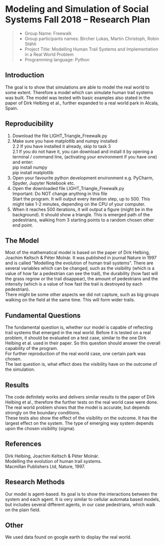 # Modeling and Simulation of Social Systems Fall 2018 – Research Plan

> * Group Name: Freewalk
> * Group participants names: Bircher Lukas, Martin Christoph, Robin Stähli
> * Project Title: Modelling Human Trail Systems and Implementation in a Real World Problem
> * Programming language: Python

## Introduction

The goal is to show that simulations are able to model the real world to some extent. Therefore a model which can simulate human trail systems was built. The model was tested with basic examples also stated in the paper of Dirk Helbing et al., further expanded to a real world park in Alcala, Spain. 

## Reproducibility

1.    Download the file LIGHT_Triangle_Freewalk.py
2.    Make sure you have matplotlib and numpy installed <br>
  2.2 If you have installed it already, skip to task 3<br>
  2.1   If you do not have it, you can download and install it by opening a terminal / command line, (activating your 
        environment if you have one) and enter:     <br>
        pip install numpy<br>
        pip install matplotlib
3.    Open your favourite python development environment e.g. PyCharm, Spyder, Jupyter Notebook etc. 
4.    Open the downloaded file LIGHT_Triangle_Freewalk.py  
      Important: Do NOT change anything in this file<br>
      Start the program. It will output every iteration step, up to 500. This might take 1-2 minutes, depending on the CPU of 
      your computer.
5.    When it reaches 500 iterations, it will output a figure (might be in the background). It should show a triangle. This is
      emerged path of the pedestrians, walking from 3 starting points to a random chosen other end point. 

## The Model

Most of the mathematical model is based on the paper of Dirk Helbing, Joachim Keltsch & Péter Molnàr. It was published in journal Nature in 1997 and is called "Modelling the evolution of human trail systems". There are several variables which can be changed, such as the visibility (which is a value of how far a pedestrian can see the trail), the durability (how fast will the grass regrow or the trail disappear), the amount of pedestrians and the intensity (which is a value of how fast the trail is destroyed by each pedestrian). <br>
There might be some other aspects we did not capture, such as big groups walking on the field at the same time. This will form wider trails.

## Fundamental Questions

The fundamental question is, whether our model is capable of reflecting trail systems that emerged in the real world. Before it is tested on a real problem, it should be evaluated on a test case, similar to the one Dirk Helbing et al. used in their paper. So this question should answer the overall capability of the program. <br>
For further reproduction of the real world case, one certain park was chosen.<br>
The last question is, what effect does the visibility have on the outcome of the simulation. 

## Results

The code definitely works and delivers similar results to the paper of Dirk Helbing et al., therefore the further tests on the real world case were done.<br>
The real world problem shows that the model is accurate, but depends strongly on the boundary conditions. <br>
These tests also show the effect of the visibility on the outcome. It has the largest effect on the system. The type of emerging way system depends upon the chosen visibility (sigma). 


## References 


Dirk Helbing, Joachim Keltsch & Péter Molnàr. <br> 
Modelling the evolution of human trail systems. <br>
Macmillan Publishers Ltd, Nature, 1997.


## Research Methods

Our model is agent-based. Its goal is to show the interactions between the system and each agent. It is very similar to cellular automata based models, but includes several different agents, in our case pedestrians, which walk on the plain field. 


## Other

We used data found on google earth to display the real world. 



